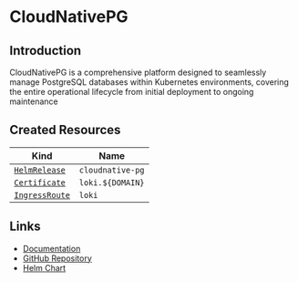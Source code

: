 # CloudNativePG

## Introduction

CloudNativePG is a comprehensive platform designed to seamlessly manage PostgreSQL databases within Kubernetes environments, covering the entire operational lifecycle from initial deployment to ongoing maintenance

## Created Resources

| Kind                                | Name             |
| ----------------------------------- | ---------------- |
| [`HelmRelease`][ref-helm-release]   | `cloudnative-pg` |
| [`Certificate`][ref-certificate]    | `loki.${DOMAIN}` |
| [`IngressRoute`][ref-ingress-route] | `loki`           |

[ref-helm-release]: https://fluxcd.io/docs/components/helm/helmreleases/
[ref-certificate]: https://cert-manager.io/docs/reference/api-docs/#cert-manager.io/v1.Certificate
[ref-ingress-route]: https://doc.traefik.io/traefik/routing/providers/kubernetes-crd/#kind-ingressroute

## Links

- [Documentation](https://cloudnative-pg.io/documentation/current/)
- [GitHub Repository](https://github.com/cloudnative-pg/cloudnative-pg/)
- [Helm Chart](https://github.com/cloudnative-pg/charts)
